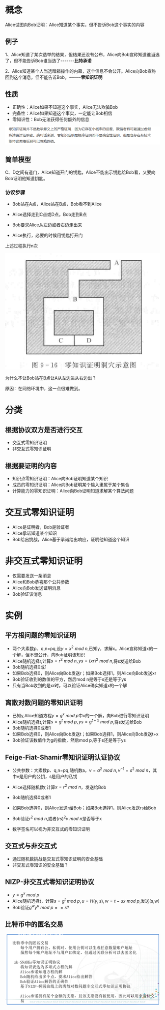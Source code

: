 # 概念

Alice试图向Bob证明：Alice知道某个事实，但不告诉Bob这个事实的内容

## 例子

1、Alice知道了某次选举的结果，但结果还没有公布，Alice向Bob宣称知道谁当选了，但不能告诉Bob谁当选了-------**比特承诺**

2、Alice知道某个人当选暗箱操作的内幕，这个信息不会公开。Alice向Bob宣称回到这个消息，但不能告诉Bob。------**零知识证明**

## 性质

- 正确性：Alice如果不知道这个事实，Alice无法欺骗Bob
- 完备性：Alice如果知道这个事实，一定能让Bob相信
- 零知识性：Bob无法获得任何额外的信息

![image-20211103085632888](.assets/image-20211103085632888.png)

## 简单模型

C、D之间有道门，Alice知道开门的钥匙，Alice不能出示钥匙给Bob看，又要向Bob证明他知道钥匙。

### 协议步骤

- Bob站在A点，Alice站在B点，Bob看不到Alice

- Alice选择走到C点或D点，Bob走到B点

- Bob要求Alice从左边或者右边走出来

- Alice执行，必要的时候用钥匙打开门

上述过程执行n次

![image-20211103084658935](.assets/image-20211103084658935.png)

为什么不让Bob站在B点让A从左边进从右边出？

原因：在网络环境中，这一点很难做到。

# 分类

## 根据协议双方是否进行交互

- 交互式零知识证明
- 非交互式零知识证明

## 根据要证明的内容

- 知识点零知识证明：Alice向Bob证明知道某个知识
- 成员的零知识证明：Alice向Bob证明某个输入隶属于某个集合
- 计算能力的零知识证明：Alice向Bob证明知道求解某个算法问题

# 交互式零知识证明

- Alice是证明者，Bob是验证者
- Alice承诺知道某个知识
- Bob给出挑战，Alice基于承诺给出响应，证明他知道这个知识

# 非交互式零知识证明

- 仅需要发送一条消息
- Alice和Bob恭喜那个公共参数
- Alice向Bob发送证明消息
- Bob验证该消息

# 实例

## 平方根问题的零知识证明

- 两个大素数p、q,n=pq,设$y=x^2\ mod \ n$,已知y，求解x。Alice宣称知道x的一个解，但不想公开，向Bob证明该知识
- Alice随机选择r,计算$s=r^2\ mod\ n,ys=(xr)^2\ mod\ n$,将s发送给Bob
- Bob随机选择0或1
- 如果Bob选择0，则Alice向Bob发送r；如果Bob选择1，则Alice向Bob发送xr
- Bob验证收到的数值的平方，然后mod n是等于s还是等于ys
- 只有当Bob收到的是xr时，可以验证Alice确实知道x的一个解

## 离散对数问题的零知识证明

- 已知y,Alice知道方程$y=g^x\ mod\ p$中x的一个解，向Bob进行零知识证明
- Alice随机选择t,计算$s=g^t\ mod\ p,ys=g^{t+x}\ mod\ p$,将s发送给Bob
- Bob随机选择0或者1
- 如果Bob选择0，则Alice向Bob发送t；如果Bob选择1，则Alice向Bob发送t+x
- Bob验证该数值作为g的指数，然后mod p,等于s还是等于ys

## Feige-Fiat-Shamir零知识证明认证协议

- 公共参数：大素数p、q,n=pq,随机数a，$v=a^2\ mod\ n,v^{-1}=s^2\ mod\ n$，其中v是用户的公钥，s是用户的私钥



- Alice选择随机数r,计算$x=r^2\ mod\ n$，发送给Bob
- Bob随机选择0或者1
- 如果Bob选择0，则Alice发送r给Bob；如果Bob选择1，则Alice发送rs给Bob
- Bob验证$r^2\ mod\ n$,或者$(rs)^2v\ mod\ n$是否等于x



- 数字签名可以视为非交互式的零知识证明

## 交互式与非交互式

- 通过随机数挑战是交互式零知识证明的安全基础
- 非交互式零知识的安全基础？

## NIZP-非交互式零知识证明协议

- $y=g^x\ mod\ p$
- Alice随机选择t，计算$s=g^t\ mod\ p,u=H(y,s),w=t-ux\ mod\ p$,发送(s,w)
- Bob验证$g^wy^u\ mod\ p==s?$

## 比特币中的匿名交易

![image-20211103183645026](.assets/image-20211103183645026.png)
